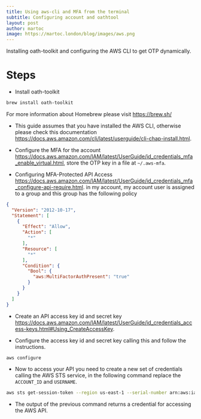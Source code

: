 ```yaml
---
title: Using aws-cli and MFA from the terminal
subtitle: Configuring account and oathtool
layout: post
author: martoc
image: https://martoc.london/blog/images/aws.png
---
```


Installing oath-toolkit and configuring the AWS CLI to get OTP dynamically.

# Steps

* Install oath-toolkit

```bash
brew install oath-toolkit
```
For more information about Homebrew please visit <https://brew.sh/>

* This guide assumes that you have installed the AWS CLI, otherwise please check
this documentation <https://docs.aws.amazon.com/cli/latest/userguide/cli-chap-install.html>.

* Configure the MFA for the account <https://docs.aws.amazon.com/IAM/latest/UserGuide/id_credentials_mfa_enable_virtual.html>,
store the OTP key in a file at `~/.aws-mfa`.

* Configuring MFA-Protected API Access <https://docs.aws.amazon.com/IAM/latest/UserGuide/id_credentials_mfa_configure-api-require.html>.
in my account, my account user is assigned to a group and this group has the
following policy

```json
{
  "Version": "2012-10-17",
  "Statement": [
    {
      "Effect": "Allow",
      "Action": [
        "*"
      ],
      "Resource": [
        "*"
      ],
      "Condition": {
        "Bool": {
          "aws:MultiFactorAuthPresent": "true"
        }
      }
    }
  ]
}
```
* Create an API access key id and secret key <https://docs.aws.amazon.com/IAM/latest/UserGuide/id_credentials_access-keys.html#Using_CreateAccessKey>.

* Configure the access key id and secret key calling this and follow the
instructions.

```bash
aws configure
```

* Now to access your API you need to create a new set of credentials calling the
AWS STS service, in the following command replace the `ACCOUNT_ID` and
`USERNAME`.

```bash
aws sts get-session-token --region us-east-1 --serial-number arn:aws:iam::<ACCOUNT_ID>:mfa/<USERNAME> --token-code $(oathtool --base32 --totp $(cat ~/.aws-mfa))
```

* The output of the previous command returns a credential for accessing the AWS
API.
